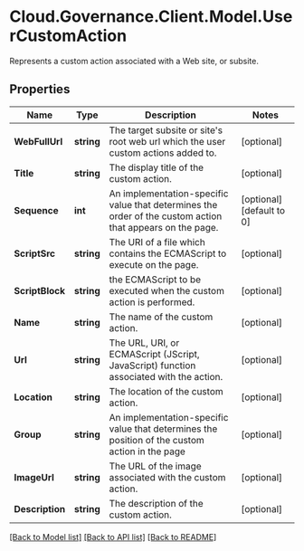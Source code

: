 # Cloud.Governance.Client.Model.UserCustomAction
Represents a custom action associated with a Web site, or subsite.
## Properties

Name | Type | Description | Notes
------------ | ------------- | ------------- | -------------
**WebFullUrl** | **string** | The target subsite or site&#39;s root web url which the user custom actions added to. | [optional] 
**Title** | **string** | The display title of the custom action. | [optional] 
**Sequence** | **int** | An implementation-specific value that determines the order of the custom action that appears on the page. | [optional] [default to 0]
**ScriptSrc** | **string** | The URI of a file which contains the ECMAScript to execute on the page. | [optional] 
**ScriptBlock** | **string** | the ECMAScript to be executed when the custom action is performed. | [optional] 
**Name** | **string** | The name of the custom action. | [optional] 
**Url** | **string** | The URL, URI, or ECMAScript (JScript, JavaScript) function associated with the action. | [optional] 
**Location** | **string** | The location of the custom action. | [optional] 
**Group** | **string** | An implementation-specific value that determines the position of the custom action in the page | [optional] 
**ImageUrl** | **string** | The URL of the image associated with the custom action. | [optional] 
**Description** | **string** | The description of the custom action. | [optional] 

[[Back to Model list]](../README.md#documentation-for-models) [[Back to API list]](../README.md#documentation-for-api-endpoints) [[Back to README]](../README.md)

